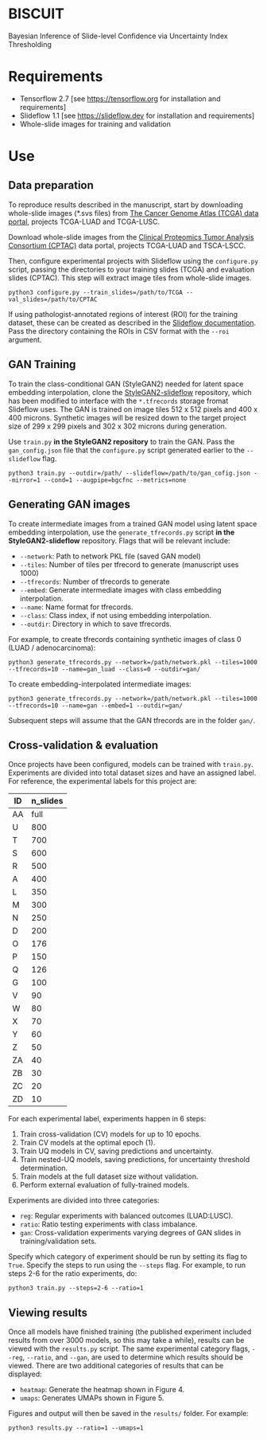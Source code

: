 # BISCUIT
Bayesian Inference of Slide-level Confidence via Uncertainty Index Thresholding

# Requirements
- Tensorflow 2.7 [see https://tensorflow.org for installation and requirements]
- Slideflow 1.1 [see https://slideflow.dev for installation and requirements]
- Whole-slide images for training and validation

# Use

## Data preparation
To reproduce results described in the manuscript, start by downloading whole-slide images (\*.svs files) from [The Cancer Genome Atlas (TCGA) data portal](https://portal.gdc.cancer.gov/), projects TCGA-LUAD and TCGA-LUSC.

Download whole-slide images from the [Clinical Proteomics Tumor Analysis Consortium (CPTAC)](https://proteomics.cancer.gov/data-portal) data portal, projects TCGA-LUAD and TSCA-LSCC.

Then, configure experimental projects with Slideflow using the `configure.py` script, passing the directories to your training slides (TCGA) and evaluation slides (CPTAC). This step will extract image tiles from whole-slide images.

```
python3 configure.py --train_slides=/path/to/TCGA --val_slides=/path/to/CPTAC
```

If using pathologist-annotated regions of interest (ROI) for the training dataset, these can be created as described in the [Slideflow documentation](https://slideflow.dev/pipeline.html). Pass the directory containing the ROIs in CSV format with the `--roi` argument.

## GAN Training
To train the class-conditional GAN (StyleGAN2) needed for latent space embedding interpolation, clone the [StyleGAN2-slideflow](https://github.com/jamesdolezal/stylegan2-slideflow) repository, which has been modified to interface with the `*.tfrecords` storage fromat Slideflow uses. The GAN is trained on image tiles 512 x 512 pixels and 400 x 400 microns. Synthetic images will be resized down to the target project size of 299 x 299 pixels and 302 x 302 microns during generation.

Use `train.py` **in the StyleGAN2 repository** to train the GAN. Pass the `gan_config.json` file that the `configure.py` script generated earlier to the `--slideflow` flag.

```
python3 train.py --outdir=/path/ --slideflow=/path/to/gan_cofig.json --mirror=1 --cond=1 --augpipe=bgcfnc --metrics=none
```

## Generating GAN images
To create intermediate images from a trained GAN model using latent space embedding interpolation, use the `generate_tfrecords.py` script **in the StyleGAN2-slideflow** repository. Flags that will be relevant include:

- `--network`: Path to network PKL file (saved GAN model)
- `--tiles`: Number of tiles per tfrecord to generate (manuscript uses 1000)
- `--tfrecords`: Number of tfrecords to generate
- `--embed`: Generate intermediate images with class embedding interpolation.
- `--name`: Name format for tfrecords.
- `--class`: Class index, if not using embedding interpolation.
- `--outdir`: Directory in which to save tfrecords.

For example, to create tfrecords containing synthetic images of class 0 (LUAD / adenocarcinoma):

```
python3 generate_tfrecords.py --network=/path/network.pkl --tiles=1000 --tfrecords=10 --name=gan_luad --class=0 --outdir=gan/
```

To create embedding-interpolated intermediate images:

```
python3 generate_tfrecords.py --network=/path/network.pkl --tiles=1000 --tfrecords=10 --name=gan --embed=1 --outdir=gan/
```

Subsequent steps will assume that the GAN tfrecords are in the folder `gan/`.


## Cross-validation & evaluation
Once projects have been configured, models can be trained with `train.py`. Experiments are divided into total dataset sizes and have an assigned label. For reference, the experimental labels for this project are:

| ID | n_slides |
|----|----------|
| AA | full     |
| U  | 800      |
| T  | 700      |
| S  | 600      |
| R  | 500      |
| A  | 400      |
| L  | 350      |
| M  | 300      |
| N  | 250      |
| D  | 200      |
| O  | 176      |
| P  | 150      |
| Q  | 126      |
| G  | 100      |
| V  | 90       |
| W  | 80       |
| X  | 70       |
| Y  | 60       |
| Z  | 50       |
| ZA | 40       |
| ZB | 30       |
| ZC | 20       |
| ZD | 10       |

For each experimental label, experiments happen in 6 steps:

1. Train cross-validation (CV) models for up to 10 epochs.
2. Train CV models at the optimal epoch (1).
3. Train UQ models in CV, saving predictions and uncertainty.
4. Train nested-UQ models, saving predictions, for uncertainty threshold determination.
5. Train models at the full dataset size without validation.
6. Perform external evaluation of fully-trained models.

Experiments are divided into three categories:

- `reg`: Regular experiments with balanced outcomes (LUAD:LUSC).
- `ratio`: Ratio testing experiments with class imbalance.
- `gan`: Cross-validation experiments varying degrees of GAN slides in training/validation sets.

Specify which category of experiment should be run by setting its flag to `True`. Specify the steps to run using the `--steps` flag. For example, to run steps 2-6 for the ratio experiments, do:

```
python3 train.py --steps=2-6 --ratio=1
```

## Viewing results

Once all models have finished training (the published experiment included results from over 3000 models, so this may take a while), results can be viewed with the `results.py` script. The same experimental category flags, `--reg`, `--ratio`, and `--gan`, are used to determine which results should be viewed. There are two additional categories of results that can be displayed:

- `heatmap`: Generate the heatmap shown in Figure 4.
- `umaps`: Generates UMAPs shown in Figure 5.

Figures and output will then be saved in the `results/` folder. For example:

```
python3 results.py --ratio=1 --umaps=1
```
